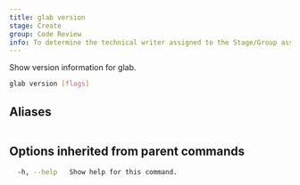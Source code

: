 ```yaml
---
title: glab version
stage: Create
group: Code Review
info: To determine the technical writer assigned to the Stage/Group associated with this page, see https://about.gitlab.com/handbook/product/ux/technical-writing/#assignments
---
```


<!--
This documentation is auto generated by a script.
Please do not edit this file directly. Run `make gen-docs` instead.
-->

Show version information for glab.

```bash twoslash title="Terminal"
glab version [flags]
```

## Aliases

```bash twoslash title="Terminal"

```

## Options inherited from parent commands

```bash twoslash title="Terminal"
  -h, --help   Show help for this command.
```
